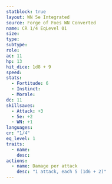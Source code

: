 ```yaml
---
statblock: true
layout: WN 5e Integrated
source: Forge of Foes WN Converted
name: CR 1/4 EqLevel 01
size: 
type: 
subtype: 
role: 
ac: 11
hp: 13
hit_dice: 1d8 + 9
speed: 
stats:
  - Fortitude: 6
  - Instinct: 
  - Morale: 
dc: 11
skillsaves:
  - Attack: +3
  - 5e: +2
  - WN: +1
languages: 
cr: "1/4"
eq_level: 1
traits:
  - name: 
    desc: 
actions:
  - name: Damage per attack
    desc: "1 attack, each 5 (1d6 + 2)"
---
```

